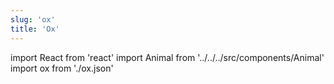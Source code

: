 ```yaml
---
slug: 'ox'
title: 'Ox'
---
```


import React from 'react'
import Animal from '../../../src/components/Animal'
import ox from './ox.json'

<Animal data={ox} />
